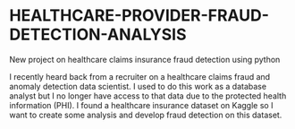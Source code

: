 # HEALTHCARE-PROVIDER-FRAUD-DETECTION-ANALYSIS
New project on healthcare claims insurance fraud detection using python

I recently heard back from a recruiter on a healthcare claims fraud and anomaly detection data scientist. I used to do this work as a database analyst but I no longer have access to that data due to the protected health information (PHI). 
I found a healthcare insurance dataset on Kaggle so I want to create some analysis and develop fraud detection on this dataset.
